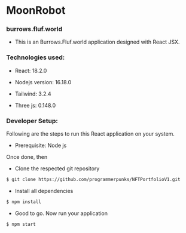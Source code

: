 # MoonRobot

### burrows.fluf.world

- This is an Burrows.Fluf.world application designed with React JSX.

### Technologies used:

- React: 18.2.0

- Nodejs version: 16.18.0

- Tailwind: 3.2.4

- Three js: 0.148.0

### Developer Setup:

Following are the steps to run this React application on your system.

- Prerequisite: Node js

Once done, then

- Clone the respected git repository

```sh
$ git clone https://github.com/programmerpunks/NFTPortfolioV1.git
```

- Install all dependencies

```sh
$ npm install
```

- Good to go. Now run your application

```sh
$ npm start
```